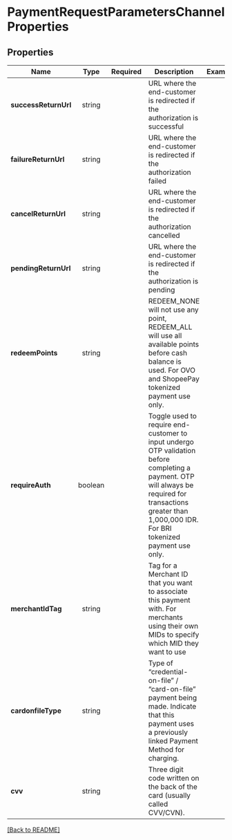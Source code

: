 # PaymentRequestParametersChannelProperties



## Properties

| Name | Type | Required | Description | Examples |
|------------|:-------------:|:-------------:|-------------|:-------------:|
| **successReturnUrl** |string |  | URL where the end-customer is redirected if the authorization is successful | | |
| **failureReturnUrl** |string |  | URL where the end-customer is redirected if the authorization failed | | |
| **cancelReturnUrl** |string |  | URL where the end-customer is redirected if the authorization cancelled | | |
| **pendingReturnUrl** |string |  | URL where the end-customer is redirected if the authorization is pending | | |
| **redeemPoints** |string |  | REDEEM_NONE will not use any point, REDEEM_ALL will use all available points before cash balance is used. For OVO and ShopeePay tokenized payment use only. | | |
| **requireAuth** |boolean |  | Toggle used to require end-customer to input undergo OTP validation before completing a payment. OTP will always be required for transactions greater than 1,000,000 IDR. For BRI tokenized payment use only. | | |
| **merchantIdTag** |string |  | Tag for a Merchant ID that you want to associate this payment with. For merchants using their own MIDs to specify which MID they want to use  | | |
| **cardonfileType** |string |  | Type of “credential-on-file” / “card-on-file” payment being made. Indicate that this payment uses a previously linked Payment Method for charging. | | |
| **cvv** |string |  | Three digit code written on the back of the card (usually called CVV/CVN). | | |



[[Back to README]](../../README.md)